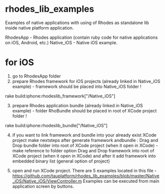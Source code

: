 # rhodes_lib_examples
Examples of native applications with using of Rhodes as standalone lib inside native platform application.

RhodesApp - Rhodes application (contain ruby code for native applications on iOS, Android, etc.)
Native_iOS - Native iOS example.

# for iOS
1. go to RhodesApp folder
2. prepare Rhodes framework for iOS projects (already linked in Native_iOS example) - framework should be placed into Native_iOS folder !

rake build\:iphone\:rhodeslib_framework["<fullpath>/Native_iOS"]

3. prepare Rhodes application bundle (already linked in Native_iOS example) - folder RhoBundle should be placed in root of XCode project folder !

rake build\:iphone\:rhodeslib_bundle["<fullpath>/Native_iOS"]

4. if you want to link framework and bundle into your already exist XCode project make nextsteps after generate framework andbundle :
Drag and Drop bundle folder into root of XCode project (when it open in XCode) - make reference to folder option
Drag and Drop framework into root of XCode project (when it open in XCode) and after it add framework into embedded binary list (general option of project)

5. open and run XCode project. There are 5 examples located in this file - https://github.com/tauplatform/rhodes_lib_examples/blob/master/Native_iOS/Native_iOS/ViewController.m
Examples can be executed from main application screen by buttons.
